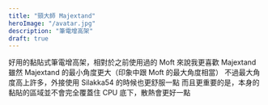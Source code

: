```yaml
---
title: "頸大師 Majextand"
heroImage: "/avatar.jpg"
description: "筆電增高架"
draft: true
---
```


好用的黏貼式筆電增高架，相對於之前使用過的 Moft 來說我更喜歡 Majextand
雖然 Majextand 的最小角度更大（印象中跟 Moft 的最大角度相當）
不過最大角度高上許多，外接使用 Silakka54 的時候也更舒服一點
而且更重要的是，本身的黏貼的區域並不會完全覆蓋住 CPU 底下，散熱會更好一點
